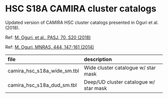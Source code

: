 # HSC S18A CAMIRA cluster catalogs

Updated version of CAMIRA HSC cluster catalogs presented in Oguri et al. (2018).

Ref: [M. Oguri, et al., PASJ, 70, S20 (2018)](https://ui.adsabs.harvard.edu/abs/2018PASJ...70S..20O/abstract) 

Ref: [M. Oguri, MNRAS, 444, 147-161 (2014)](https://ui.adsabs.harvard.edu/abs/2014MNRAS.444..147O)

| file       | description |
|:---        |:---     |
| camira_hsc_s18a_wide_sm.tbl | Wide cluster catalogue w/ star mask  |
| camira_hsc_s18a_dud_sm.tbl | Deep/UD cluster catalogue w/ star mask |
